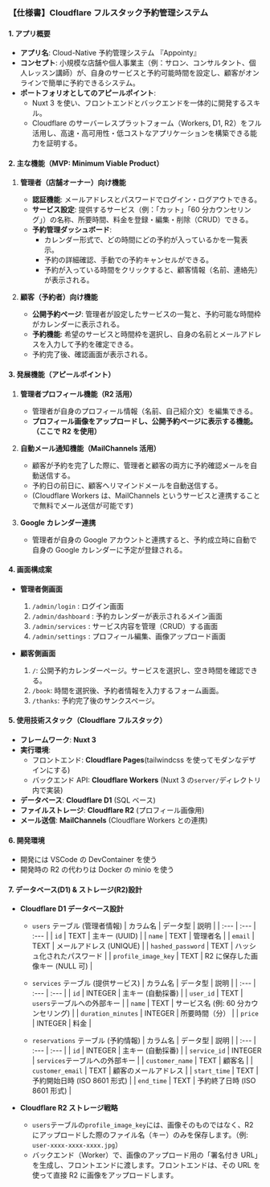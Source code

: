 ### 【仕様書】Cloudflare フルスタック予約管理システム

#### 1. アプリ概要

- **アプリ名**: Cloud-Native 予約管理システム 『Appointy』
- **コンセプト**: 小規模な店舗や個人事業主（例：サロン、コンサルタント、個人レッスン講師）が、自身のサービスと予約可能時間を設定し、顧客がオンラインで簡単に予約できるシステム。
- **ポートフォリオとしてのアピールポイント**:
  - Nuxt 3 を使い、フロントエンドとバックエンドを一体的に開発するスキル。
  - Cloudflare のサーバーレスプラットフォーム（Workers, D1, R2）をフル活用し、高速・高可用性・低コストなアプリケーションを構築できる能力を証明する。

#### 2. 主な機能（MVP: Minimum Viable Product）

1.  **管理者（店舗オーナー）向け機能**

    - **認証機能**: メールアドレスとパスワードでログイン・ログアウトできる。
    - **サービス設定**: 提供するサービス（例：「カット」「60 分カウンセリング」）の名称、所要時間、料金を登録・編集・削除（CRUD）できる。
    - **予約管理ダッシュボード**:
      - カレンダー形式で、どの時間にどの予約が入っているかを一覧表示。
      - 予約の詳細確認、手動での予約キャンセルができる。
      - 予約が入っている時間をクリックすると、顧客情報（名前、連絡先）が表示される。

2.  **顧客（予約者）向け機能**
    - **公開予約ページ**: 管理者が設定したサービスの一覧と、予約可能な時間枠がカレンダーに表示される。
    - **予約機能**: 希望のサービスと時間枠を選択し、自身の名前とメールアドレスを入力して予約を確定できる。
    - 予約完了後、確認画面が表示される。

#### 3. 発展機能（アピールポイント）

1.  **管理者プロフィール機能（R2 活用）**

    - 管理者が自身のプロフィール情報（名前、自己紹介文）を編集できる。
    - **プロフィール画像をアップロードし、公開予約ページに表示する機能。（ここで R2 を使用）**

2.  **自動メール通知機能（MailChannels 活用）**

    - 顧客が予約を完了した際に、管理者と顧客の両方に予約確認メールを自動送信する。
    - 予約日の前日に、顧客へリマインドメールを自動送信する。
    - (Cloudflare Workers は、MailChannels というサービスと連携することで無料でメール送信が可能です)

3.  **Google カレンダー連携**
    - 管理者が自身の Google アカウントと連携すると、予約成立時に自動で自身の Google カレンダーに予定が登録される。

#### 4. 画面構成案

- **管理者側画面**

  1.  `/admin/login` : ログイン画面
  2.  `/admin/dashboard` : 予約カレンダーが表示されるメイン画面
  3.  `/admin/services` : サービス内容を管理（CRUD）する画面
  4.  `/admin/settings` : プロフィール編集、画像アップロード画面

- **顧客側画面**
  1.  `/`: 公開予約カレンダーページ。サービスを選択し、空き時間を確認できる。
  2.  `/book`: 時間を選択後、予約者情報を入力するフォーム画面。
  3.  `/thanks`: 予約完了後のサンクスページ。

#### 5. 使用技術スタック（Cloudflare フルスタック）

- **フレームワーク**: **Nuxt 3**
- **実行環境**:
  - フロントエンド: **Cloudflare Pages**(tailwindcss を使ってモダンなデザインにする)
  - バックエンド API: **Cloudflare Workers** (Nuxt 3 の`server/`ディレクトリ内で実装)
- **データベース**: **Cloudflare D1** (SQL ベース)
- **ファイルストレージ**: **Cloudflare R2** (プロフィール画像用)
- **メール送信**: **MailChannels** (Cloudflare Workers との連携)

#### 6. 開発環境

- 開発には VSCode の DevContainer を使う
- 開発時の R2 の代わりは Docker の minio を使う

#### 7. データベース(D1) & ストレージ(R2)設計

- **Cloudflare D1 データベース設計**

  - `users` テーブル (管理者情報)
    | カラム名 | データ型 | 説明 |
    | :--- | :--- | :--- |
    | `id` | TEXT | 主キー (UUID) |
    | `name` | TEXT | 管理者名 |
    | `email` | TEXT | メールアドレス (UNIQUE) |
    | `hashed_password` | TEXT | ハッシュ化されたパスワード |
    | `profile_image_key` | TEXT | R2 に保存した画像キー (NULL 可) |

  - `services` テーブル (提供サービス)
    | カラム名 | データ型 | 説明 |
    | :--- | :--- | :--- |
    | `id` | INTEGER | 主キー (自動採番) |
    | `user_id` | TEXT | `users`テーブルへの外部キー |
    | `name` | TEXT | サービス名 (例: 60 分カウンセリング) |
    | `duration_minutes` | INTEGER | 所要時間（分） |
    | `price` | INTEGER | 料金 |

  - `reservations` テーブル (予約情報)
    | カラム名 | データ型 | 説明 |
    | :--- | :--- | :--- |
    | `id` | INTEGER | 主キー (自動採番) |
    | `service_id` | INTEGER | `services`テーブルへの外部キー |
    | `customer_name` | TEXT | 顧客名 |
    | `customer_email` | TEXT | 顧客のメールアドレス |
    | `start_time` | TEXT | 予約開始日時 (ISO 8601 形式) |
    | `end_time` | TEXT | 予約終了日時 (ISO 8601 形式) |

- **Cloudflare R2 ストレージ戦略**
  - `users`テーブルの`profile_image_key`には、画像そのものではなく、R2 にアップロードした際のファイル名（キー）のみを保存します。（例: `user-xxxx-xxxx-xxxx.jpg`）
  - バックエンド（Worker）で、画像のアップロード用の「署名付き URL」を生成し、フロントエンドに渡します。フロントエンドは、その URL を使って直接 R2 に画像をアップロードします。
